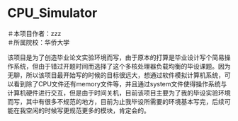# CPU_Simulator
＃本项目作者：zzz    
＃所属院校：华侨大学

该项目是为了创造毕业论文实验环境而写，由于原本的打算是毕业设计写个简易操作系统，但由于错过开题时间而选择了这个多核处理器负载均衡的毕设课题。因为无聊，所以该项目最开始写的时候的目标很远大，想通过软件模拟计算机系统，可以看到除了CPU文件还有memory文件等，并且通过system文件使得操作系统与计算机硬件进行交互，但是由于时间关机，目前该项目主要为了我的毕设实验环境而写，其中有很多不规范的地方，目前为止我毕设所需要的环境基本写完，后续可能在我空闲的时候写更规范更多的模块，肯定会的。
